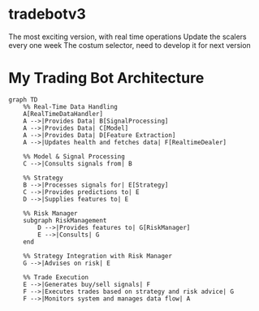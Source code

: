 # tradebotv3
The most exciting version, with real time operations
Update the scalers every one week
The costum selector, need to develop it for next version

# My Trading Bot Architecture

```mermaid
graph TD
    %% Real-Time Data Handling
    A[RealTimeDataHandler]
    A -->|Provides Data| B[SignalProcessing]
    A -->|Provides Data| C[Model]
    A -->|Provides Data| D[Feature Extraction]
    A -->|Updates health and fetches data| F[RealtimeDealer]

    %% Model & Signal Processing
    C -->|Consults signals from| B

    %% Strategy
    B -->|Processes signals for| E[Strategy]
    C -->|Provides predictions to| E
    D -->|Supplies features to| E

    %% Risk Manager
    subgraph RiskManagement
        D -->|Provides features to| G[RiskManager]
        E -->|Consults| G
    end

    %% Strategy Integration with Risk Manager
    G -->|Advises on risk| E

    %% Trade Execution
    E -->|Generates buy/sell signals| F
    F -->|Executes trades based on strategy and risk advice| G
    F -->|Monitors system and manages data flow| A